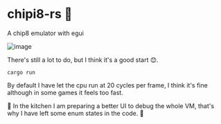 # chipi8-rs 🦀
A chip8 emulator with egui 


![image](https://github.com/Scr44gr/chipi8-rs/assets/26069007/b112c284-2107-41d0-99b6-fd408e2ef49e)

There's still a lot to do, but I think it's a good start 😊.

``cargo run`` 

By default I have let the cpu run at 20 cycles per frame, I think it's fine although in some games it feels too fast.

🍳 In the kitchen I am preparing a better UI to debug the whole VM, that's why I have left some enum states in the code. 🤠
